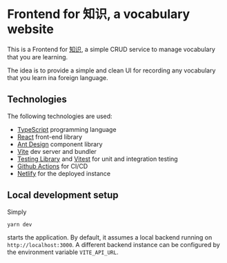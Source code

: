 # Frontend for 知识, a vocabulary website

This is a Frontend for [知识](https://github.com/Toth23/vocab_crud), a simple CRUD service to manage vocabulary that you are learning.

The idea is to provide a simple and clean UI for recording any vocabulary that you learn ina foreign language.

## Technologies

The following technologies are used:

- [TypeScript](https://www.typescriptlang.org/) programming language
- [React](https://react.dev/) front-end library
- [Ant Design](https://ant.design/) component library
- [Vite](https://vitejs.dev/) dev server and bundler
- [Testing Library](https://testing-library.com/) and [Vitest](https://vitest.dev/) for unit and integration testing
- [Github Actions](https://docs.github.com/en/actions) for CI/CD
- [Netlify](https://www.netlify.com/) for the deployed instance

## Local development setup

Simply

```shell
yarn dev
```

starts the application. By default, it assumes a local backend running on `http://localhost:3000`. A different backend instance can be configured by the environment variable `VITE_API_URL`.

